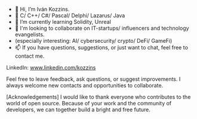 - 👋 Hi, I’m Iván Kozzins.
- 👀 С/ С++/ С#/ Pascal/ Delphi/ Lazarus/ Java
- 🌱 I’m currently learning Solidity, Unreal
- 💞️ I'm looking to collaborate on IT-startups/ influencers and technology evangelists.
- (especially interesting: AI/ cybersecurity/ crypto/ DeFi/ GameFi)
- 📫 If you have questions, suggestions, or just want to chat, feel free to contact me.

LinkedIn: www.linkedin.com/kozzins

Feel free to leave feedback, ask questions, or suggest improvements. I always welcome new contacts and opportunities to collaborate.

[Acknowledgements]
I would like to thank everyone who contributes to the world of open source. Because of your work and the community of developers, we can together build a bright and free future.

<!---
kozzins/kozzins is a ✨ special ✨ repository because its `README.md` (this file) appears on your GitHub profile.
You can click the Preview link to take a look at your changes.
--->



